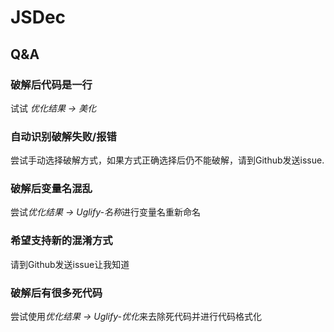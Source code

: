 # JSDec

## Q&A

### 破解后代码是一行
试试 *优化结果 -> 美化*

### 自动识别破解失败/报错
尝试手动选择破解方式，如果方式正确选择后仍不能破解，请到Github发送issue.

### 破解后变量名混乱
尝试*优化结果 -> Uglify-名称*进行变量名重新命名

### 希望支持新的混淆方式
请到Github发送issue让我知道

### 破解后有很多死代码
尝试使用*优化结果 -> Uglify-优化*来去除死代码并进行代码格式化
